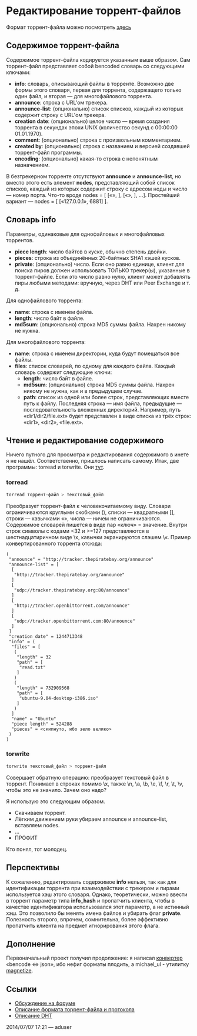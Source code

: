 # Редактирование торрент-файлов

Формат торрент-файла можно посмотреть [здесь](https://ru.wikipedia.org/wiki/Bencode)

## Содержимое торрент-файла

Содержимое торрент-файла кодируется указанным выше образом. Сам торрент-файл представляет собой bencoded словарь со следующими ключами:

* **info**: словарь, описывающий файлы в торренте. Возможно две формы этого словаря, первая для торрента, содержащего только один файл, и вторая — для многофайлового торрента.
* **announce**: строка с URL'ом трекера.
* **announce-list**: (опционально) список списков, каждый из которых содержит строку с URL'ом трекера.
* **creation date**: (опционально) целое число — время создания торрента в секундах эпохи UNIX (количество секунд с 00:00:00 01.01.1970).
* **comment**: (опционально) строка с произвольным комментарием.
* **created by**: (опционально) строка с названием и версией создавшей торрент-файл программы.
* **encoding**: (опционально) какая-то строка с непонятным назначением.

В безтрекерном торренте отсутствуют **announce** и **announce-list**, но вместо этого есть элемент **nodes**, представляющий собой список списков, каждый из которых содержит строку с адресом ноды и число — номер порта. Что-то вроде nodes = [ [«<host>», <port>], [«<host>», <port>], …]. Простейший вариант — nodes = [ [«127.0.0.1», 6881] ].

## Словарь info

Параметры, одинаковые для однофайловых и многофайловых торрентов.

* **piece length**: число байтов в куске, обычно степень двойки.
* **pieces**: строка из объединённых 20-байтных SHA1 хэшей кусков.
* **private**: (опционально) число. Если оно равно единице, клиент для поиска пиров должен использовать ТОЛЬКО трекер(ы), указанные в торрент-файле. Если это число равно нулю, клиент может добавлять пиры любыми методами: вручную, через DHT или Peer Exchange и т. д.

Для однофайлового торрента:

* **name**: строка с именем файла.
* **length**: число байт в файле.
* **md5sum**: (опционально) строка MD5 суммы файла. Нахрен никому не нужна.

Для многофайлового торрента:

* **name**: строка с именем директории, куда будут помещаться все файлы.
* **files**: список словарей, по одному для каждого файла. Каждый словарь содержит следующие ключи:
    * **length**: число байт в файле.
    * **md5sum**: (опционально) строка MD5 суммы файла. Нахрен никому не нужна, как и в предыдущем случае.
    * **path**: список из одной или более строк, представляющих вместе путь к файлу. Последняя строка — имя файла, предыдущие — последовательность вложенных директорий. Например, путь «dir1/dir2/file.ext» будет представлен в виде списка из трёх строк: «dir1», «dir2», «file.ext».

## Чтение и редактирование содержимого

Ничего путного для просмотра и редактирования содержимого в инете я не нашёл. Соответственно, пришлось написать самому. Итак, две программы: torread и torwrite. Они [тут](http://www.linuxdv.org/wiki/_media/projects/tor_rw.tar.gz).

### torread

```sh
torread торрент-файл > текстовый_файл
```

Преобразует торрент-файл к человекочитаемому виду. Словари ограничиваются круглыми скобками (), списки — квадратными [], строки — кавычками «», числа — ничем не ограничиваются. Содержимое словарей пишется в виде пар «ключ» = значение. Внутри строк символы с кодами <32 и >=127 представляются в шестнадцатиричном виде \x<hex>, кавычки экранируются слэшем \«. Пример конвертированного торрента отсюда:

```
(
 "announce" = "http://tracker.thepiratebay.org/announce"
 "announce-list" = [
  [
   "http://tracker.thepiratebay.org/announce"
  ]
  [
   "udp://tracker.thepiratebay.org:80/announce"
  ]
  [
   "http://tracker.openbittorrent.com/announce"
  ]
  [
   "udp://tracker.openbittorrent.com:80/announce"
  ]
 ]
 "creation date" = 1244713348
 "info" = (
  "files" = [
   (
    "length" = 32
    "path" = [
     "read.txt"
    ]
   )
   (
    "length" = 732909568
    "path" = [
     "ubuntu-9.04-desktop-i386.iso"
    ]
   )
  ]
  "name" = "Ubuntu"
  "piece length" = 524288
  "pieces" = <скипнуто, ибо зело велико>
 )
)
```

### torwrite

```sh
torwrite текстовый_файл > торрент-файл
```

Совершает обратную операцию: преобразует текстовый файл в торрент. Понимает в строках помимо \x<hex>, также \n, \a, \b, \e, \f, \r, \t, \v, чтобы это не значило.
Зачем оно надо?

Я использую это следующим образом.

* Скачиваем торрент.
* Лёгким движением руки убираем announce и announce-list, вставляем nodes.
* …
* ПРОФИТ

Кто понял, тот молодец.

## Перспективы

К сожалению, редактировать содержимое **info** нельзя, так как для идентификации торрента при взаимодействии с трекером и пирами используется хэш этого словаря. Однако, теоретически, можно ввести в торрент параметр типа **info_hash** и пропатчить клиента, чтобы в качестве идентификатора использовался этот параметр, а не истинный хэш. Это позволило бы менять имена файлов и убирать флаг **private**. Полезность второго, впрочем, сомнительна, более эффективно пропатчить клиента на предмет игнорирования этого флага.

## Дополнение

Первоначальный проект получил продолжение: я написал [конвертер](http://www.linuxdv.org/git/?p=torrent2json.git;a=summary) «bencode ⇔ json», ибо нефиг форматы плодить, а michael_ul - утилитку [magnetize](http://www.linuxdv.org/git/?p=magnetize.git;a=summary).

## Ссылки

* [Обсуждение на форуме](http://linuxdv.org/forum/viewtopic.php?f=4&t=1514)
* [Описание формата торрент-файла и протокола](http://wiki.theory.org/BitTorrentSpecification)
* [Описание DHT](https://ru.wikipedia.org/wiki/DHT)

2014/07/07 17:21 — aduser


